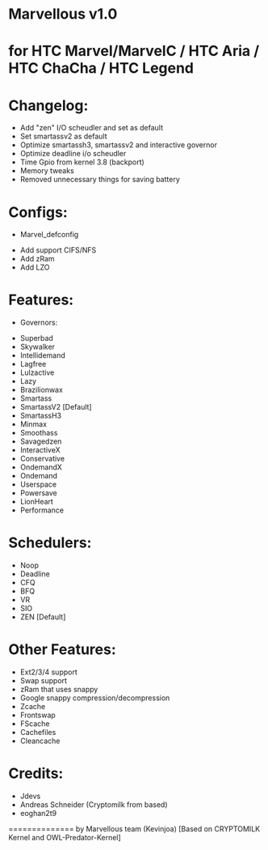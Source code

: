 Marvellous v1.0
==============


for HTC Marvel/MarvelC / HTC Aria / HTC ChaCha / HTC Legend
==============================================================

Changelog:
===========
- Add "zen" I/O scheudler and set as default
- Set smartassv2 as default
- Optimize smartassh3, smartassv2 and interactive governor
- Optimize deadline i/o scheudler
- Time Gpio from kernel 3.8 (backport)
- Memory tweaks
- Removed unnecessary things for saving battery


Configs:
===========
* Marvel_defconfig
- Add support CIFS/NFS
- Add zRam
- Add LZO


Features:
==========
* Governors:
- Superbad
- Skywalker
- Intellidemand
- Lagfree
- Lulzactive
- Lazy
- Brazilionwax
- Smartass
- SmartassV2 [Default]
- SmartassH3 
- Minmax
- Smoothass
- Savagedzen
- InteractiveX
- Conservative
- OndemandX
- Ondemand
- Userspace
- Powersave
- LionHeart
- Performance

Schedulers:
==========
- Noop
- Deadline
- CFQ
- BFQ
- VR
- SIO 
- ZEN [Default]

Other Features:
==========
- Ext2/3/4 support
- Swap support
- zRam that uses snappy
- Google snappy compression/decompression
- Zcache
- Frontswap
- FScache
- Cachefiles
- Cleancache

Credits:
===========
- Jdevs  
- Andreas Schneider (Cryptomilk from based)
- eoghan2t9

==============
                                                by Marvellous team (Kevinjoa) [Based on CRYPTOMILK Kernel and OWL-Predator-Kernel]
